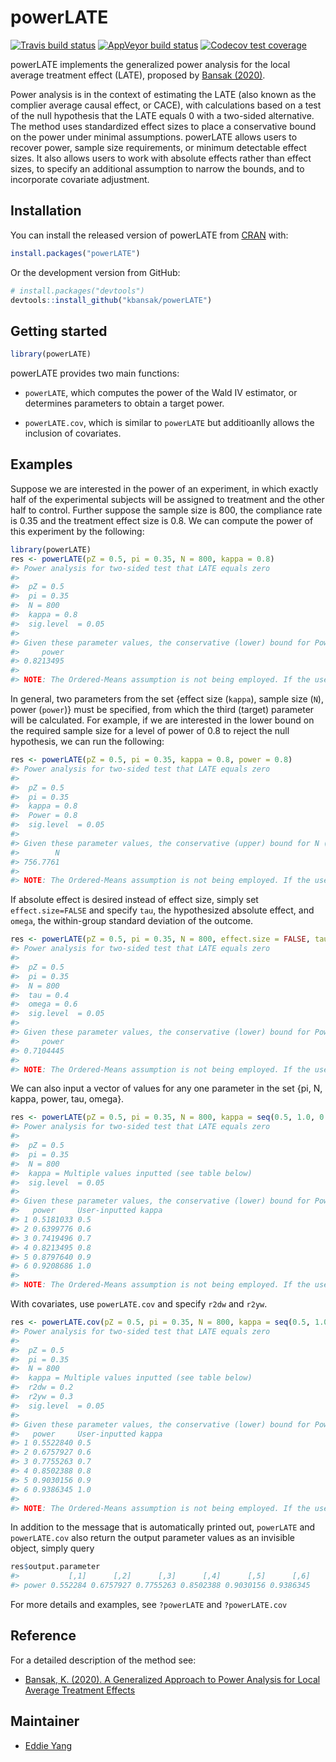 
<!-- README.md is generated from README.Rmd. Please edit that file -->

# powerLATE

<!-- badges: start -->

[![Travis build
status](https://travis-ci.com/kbansak/powerLATE.svg?branch=master)](https://travis-ci.com/kbansak/powerLATE)
[![AppVeyor build
status](https://ci.appveyor.com/api/projects/status/github/kbansak/powerLATE?branch=master&svg=true)](https://ci.appveyor.com/project/kbansak/powerLATE)
[![Codecov test
coverage](https://codecov.io/gh/kbansak/powerLATE/branch/master/graph/badge.svg)](https://codecov.io/gh/kbansak/powerLATE?branch=master)
<!-- badges: end -->

powerLATE implements the generalized power analysis for the local
average treatment effect (LATE), proposed by [Bansak
(2020)](https://projecteuclid.org/download/pdfview_1/euclid.ss/1591171230).

Power analysis is in the context of estimating the LATE (also known as
the complier average causal effect, or CACE), with calculations based on
a test of the null hypothesis that the LATE equals 0 with a two-sided
alternative. The method uses standardized effect sizes to place a
conservative bound on the power under minimal assumptions. powerLATE
allows users to recover power, sample size requirements, or minimum
detectable effect sizes. It also allows users to work with absolute
effects rather than effect sizes, to specify an additional assumption to
narrow the bounds, and to incorporate covariate adjustment.

## Installation

You can install the released version of powerLATE from
[CRAN](https://CRAN.R-project.org) with:

``` r
install.packages("powerLATE")
```

Or the development version from GitHub:

``` r
# install.packages("devtools")
devtools::install_github("kbansak/powerLATE")
```

## Getting started

``` r
library(powerLATE)
```

powerLATE provides two main functions:

  - `powerLATE`, which computes the power of the Wald IV estimator, or
    determines parameters to obtain a target power.

  - `powerLATE.cov`, which is similar to `powerLATE` but additioanlly
    allows the inclusion of covariates.

## Examples

Suppose we are interested in the power of an experiment, in which
exactly half of the experimental subjects will be assigned to treatment
and the other half to control. Further suppose the sample size is 800,
the compliance rate is 0.35 and the treatment effect size is 0.8. We can
compute the power of this experiment by the following:

``` r
library(powerLATE)
res <- powerLATE(pZ = 0.5, pi = 0.35, N = 800, kappa = 0.8)
#> Power analysis for two-sided test that LATE equals zero
#> 
#>  pZ = 0.5
#>  pi = 0.35
#>  N = 800
#>  kappa = 0.8
#>  sig.level  = 0.05
#> 
#> Given these parameter values, the conservative (lower) bound for Power:
#>     power 
#> 0.8213495 
#> 
#> NOTE: The Ordered-Means assumption is not being employed. If the user would like to make this assumption to narrow the bounds, set the argument assume.ord.means to TRUE.
```

In general, two parameters from the set {effect size (`kappa`), sample
size (`N`), power (`power`)} must be specified, from which the third
(target) parameter will be calculated. For example, if we are interested
in the lower bound on the required sample size for a level of power of
0.8 to reject the null hypothesis, we can run the following:

``` r
res <- powerLATE(pZ = 0.5, pi = 0.35, kappa = 0.8, power = 0.8)
#> Power analysis for two-sided test that LATE equals zero
#> 
#>  pZ = 0.5
#>  pi = 0.35
#>  kappa = 0.8
#>  Power = 0.8
#>  sig.level  = 0.05
#> 
#> Given these parameter values, the conservative (upper) bound for N (required sample size):
#>        N 
#> 756.7761 
#> 
#> NOTE: The Ordered-Means assumption is not being employed. If the user would like to make this assumption to narrow the bounds, set the argument assume.ord.means to TRUE.
```

If absolute effect is desired instead of effect size, simply set
`effect.size=FALSE` and specify `tau`, the hypothesized absolute effect,
and `omega`, the within-group standard deviation of the outcome.

``` r
res <- powerLATE(pZ = 0.5, pi = 0.35, N = 800, effect.size = FALSE, tau = 0.4, omega = 0.6,)
#> Power analysis for two-sided test that LATE equals zero
#> 
#>  pZ = 0.5
#>  pi = 0.35
#>  N = 800
#>  tau = 0.4
#>  omega = 0.6
#>  sig.level  = 0.05
#> 
#> Given these parameter values, the conservative (lower) bound for Power:
#>     power 
#> 0.7104445 
#> 
#> NOTE: The Ordered-Means assumption is not being employed. If the user would like to make this assumption to narrow the bounds, set the argument assume.ord.means to TRUE.
```

We can also input a vector of values for any one parameter in the set
{pi, N, kappa, power, tau, omega}.

``` r
res <- powerLATE(pZ = 0.5, pi = 0.35, N = 800, kappa = seq(0.5, 1.0, 0.1))
#> Power analysis for two-sided test that LATE equals zero
#> 
#>  pZ = 0.5
#>  pi = 0.35
#>  N = 800
#>  kappa = Multiple values inputted (see table below)
#>  sig.level  = 0.05
#> 
#> Given these parameter values, the conservative (lower) bound for Power:
#>   power     User-inputted kappa
#> 1 0.5181033 0.5                
#> 2 0.6399776 0.6                
#> 3 0.7419496 0.7                
#> 4 0.8213495 0.8                
#> 5 0.8797640 0.9                
#> 6 0.9208686 1.0                
#> 
#> NOTE: The Ordered-Means assumption is not being employed. If the user would like to make this assumption to narrow the bounds, set the argument assume.ord.means to TRUE.
```

With covariates, use `powerLATE.cov` and specify `r2dw` and `r2yw`.

``` r
res <- powerLATE.cov(pZ = 0.5, pi = 0.35, N = 800, kappa = seq(0.5, 1.0, 0.1), r2dw = 0.2, r2yw = 0.3)
#> Power analysis for two-sided test that LATE equals zero
#> 
#>  pZ = 0.5
#>  pi = 0.35
#>  N = 800
#>  kappa = Multiple values inputted (see table below)
#>  r2dw = 0.2
#>  r2yw = 0.3
#>  sig.level  = 0.05
#> 
#> Given these parameter values, the conservative (lower) bound for Power:
#>   power     User-inputted kappa
#> 1 0.5522840 0.5                
#> 2 0.6757927 0.6                
#> 3 0.7755263 0.7                
#> 4 0.8502388 0.8                
#> 5 0.9030156 0.9                
#> 6 0.9386345 1.0                
#> 
#> NOTE: The Ordered-Means assumption is not being employed. If the user would like to make this assumption to narrow the bounds, set the argument assume.ord.means to TRUE.
```

In addition to the message that is automatically printed out,
`powerLATE` and `powerLATE.cov` also return the output parameter values
as an invisible object, simply query

``` r
res$output.parameter
#>           [,1]      [,2]      [,3]      [,4]      [,5]      [,6]
#> power 0.552284 0.6757927 0.7755263 0.8502388 0.9030156 0.9386345
```

For more details and examples, see `?powerLATE` and `?powerLATE.cov`

## Reference

For a detailed description of the method see:

  - [Bansak, K. (2020). A Generalized Approach to Power Analysis for
    Local Average Treatment
    Effects](https://projecteuclid.org/download/pdfview_1/euclid.ss/1591171230)

## Maintainer

  - [Eddie Yang](https://github.com/EddieYang211)
